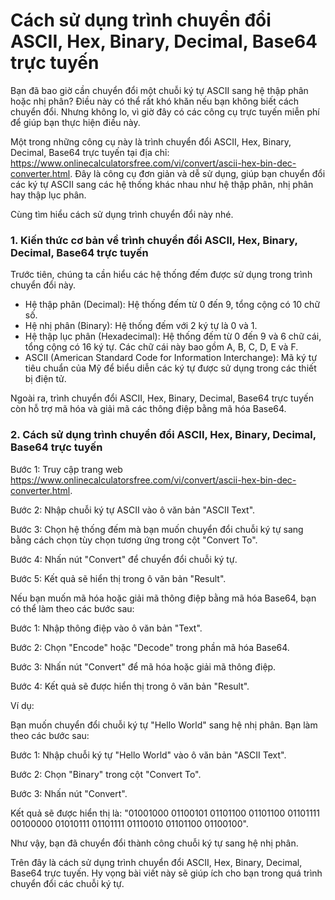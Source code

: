 Cách sử dụng trình chuyển đổi ASCII, Hex, Binary, Decimal, Base64 trực tuyến
============================================================================

Bạn đã bao giờ cần chuyển đổi một chuỗi ký tự ASCII sang hệ thập phân hoặc nhị phân? Điều này có thể rất khó khăn nếu bạn không biết cách chuyển đổi. Nhưng không lo, vì giờ đây có các công cụ trực tuyến miễn phí để giúp bạn thực hiện điều này.

Một trong những công cụ này là trình chuyển đổi ASCII, Hex, Binary, Decimal, Base64 trực tuyến tại địa chỉ: <https://www.onlinecalculatorsfree.com/vi/convert/ascii-hex-bin-dec-converter.html>. Đây là công cụ đơn giản và dễ sử dụng, giúp bạn chuyển đổi các ký tự ASCII sang các hệ thống khác nhau như hệ thập phân, nhị phân hay thập lục phân.

Cùng tìm hiểu cách sử dụng trình chuyển đổi này nhé.

### 1. Kiến thức cơ bản về trình chuyển đổi ASCII, Hex, Binary, Decimal, Base64 trực tuyến

Trước tiên, chúng ta cần hiểu các hệ thống đếm được sử dụng trong trình chuyển đổi này.

- Hệ thập phân (Decimal): Hệ thống đếm từ 0 đến 9, tổng cộng có 10 chữ số.
- Hệ nhị phân (Binary): Hệ thống đếm với 2 ký tự là 0 và 1.
- Hệ thập lục phân (Hexadecimal): Hệ thống đếm từ 0 đến 9 và 6 chữ cái, tổng cộng có 16 ký tự. Các chữ cái này bao gồm A, B, C, D, E và F.
- ASCII (American Standard Code for Information Interchange): Mã ký tự tiêu chuẩn của Mỹ để biểu diễn các ký tự được sử dụng trong các thiết bị điện tử.

Ngoài ra, trình chuyển đổi ASCII, Hex, Binary, Decimal, Base64 trực tuyến còn hỗ trợ mã hóa và giải mã các thông điệp bằng mã hóa Base64.

### 2. Cách sử dụng trình chuyển đổi ASCII, Hex, Binary, Decimal, Base64 trực tuyến

Bước 1: Truy cập trang web <https://www.onlinecalculatorsfree.com/vi/convert/ascii-hex-bin-dec-converter.html>.

Bước 2: Nhập chuỗi ký tự ASCII vào ô văn bản "ASCII Text".

Bước 3: Chọn hệ thống đếm mà bạn muốn chuyển đổi chuỗi ký tự sang bằng cách chọn tùy chọn tương ứng trong cột "Convert To".

Bước 4: Nhấn nút "Convert" để chuyển đổi chuỗi ký tự.

Bước 5: Kết quả sẽ hiển thị trong ô văn bản "Result".

Nếu bạn muốn mã hóa hoặc giải mã thông điệp bằng mã hóa Base64, bạn có thể làm theo các bước sau:

Bước 1: Nhập thông điệp vào ô văn bản "Text".

Bước 2: Chọn "Encode" hoặc "Decode" trong phần mã hóa Base64.

Bước 3: Nhấn nút "Convert" để mã hóa hoặc giải mã thông điệp.

Bước 4: Kết quả sẽ được hiển thị trong ô văn bản "Result".

Ví dụ:

Bạn muốn chuyển đổi chuỗi ký tự "Hello World" sang hệ nhị phân. Bạn làm theo các bước sau:

Bước 1: Nhập chuỗi ký tự "Hello World" vào ô văn bản "ASCII Text".

Bước 2: Chọn "Binary" trong cột "Convert To".

Bước 3: Nhấn nút "Convert".

Kết quả sẽ được hiển thị là: "01001000 01100101 01101100 01101100 01101111 00100000 01010111 01101111 01110010 01101100 01100100".

Như vậy, bạn đã chuyển đổi thành công chuỗi ký tự sang hệ nhị phân.

Trên đây là cách sử dụng trình chuyển đổi ASCII, Hex, Binary, Decimal, Base64 trực tuyến. Hy vọng bài viết này sẽ giúp ích cho bạn trong quá trình chuyển đổi các chuỗi ký tự.